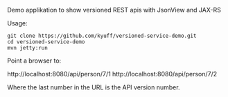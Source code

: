 Demo applikation to show versioned REST apis with JsonView and JAX-RS

Usage:

    git clone https://github.com/kyuff/versioned-service-demo.git
    cd versioned-service-demo
    mvn jetty:run

Point a browser to:

http://localhost:8080/api/person/7/1
http://localhost:8080/api/person/7/2

Where the last number in the URL is the API version number.